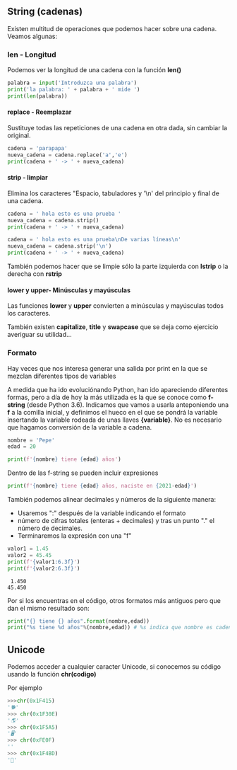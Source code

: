 ## String (cadenas)

Existen multitud de operaciones que podemos hacer sobre una cadena. Veamos algunas:

### len - Longitud

Podemos ver la longitud de una cadena con la función **len()**


```python
palabra = input('Introduzca una palabra')
print('la palabra: ' + palabra + ' mide ')
print(len(palabra))
```

#### replace - Reemplazar

Sustituye todas las repeticiones de una cadena en otra dada, sin cambiar la original.

```python
cadena = 'parapapa'
nueva_cadena = cadena.replace('a','e')
print(cadena + ' -> ' + nueva_cadena)
```


#### strip - limpiar

Elimina los caracteres "Espacio, tabuladores y '\n' del principio y final de una cadena.

```python
cadena = ' hola esto es una prueba '
nueva_cadena = cadena.strip()
print(cadena + ' -> ' + nueva_cadena)
```
```python
cadena = ' hola esto es una prueba\nDe varias líneas\n'
nueva_cadena = cadena.strip('\n')
print(cadena + ' -> ' + nueva_cadena)
```

También podemos hacer que se limpie sólo la parte izquierda con **lstrip** o la derecha con **rstrip**

#### lower y upper- Minúsculas y mayúsculas

Las funciones **lower** y **upper** convierten a minúsculas y mayúsculas todos los caracteres.

También existen **capitalize**, **title** y **swapcase** que se deja como ejercicio averiguar su utilidad...

### Formato

Hay veces que nos interesa generar una salida por print en la que se mezclan diferentes tipos de variables

A medida que ha ido evoluciónando Python, han ido apareciendo diferentes formas, pero a día de hoy la más utilizada es la que se conoce como **f-string** (desde Python 3.6). Indicamos que vamos a usarla anteponiendo una **f** a la comilla inicial, y definimos el hueco en el que se pondrá la variable insertando la variable rodeada de unas llaves **{variable}**. No es necesario que hagamos conversión de la variable a cadena.

```python
nombre = 'Pepe'
edad = 20

print(f'{nombre} tiene {edad} años')
```

Dentro de las f-string se pueden incluir expresiones

```python
print(f'{nombre} tiene {edad} años, naciste en {2021-edad}')
```

También podemos alinear decimales y números de la siguiente manera: 

* Usaremos ":" después de la variable indicando el formato
* número de cifras totales (enteras + decimales) y tras un punto "." el número de decimales.
* Terminaremos la expresión con una "f"

```python
valor1 = 1.45
valor2 = 45.45
print(f'{valor1:6.3f}')
print(f'{valor2:6.3f}')
```

```
 1.450
45.450
```

Por si los encuentras en el código, otros formatos más antiguos pero que dan el mismo resultado son:

```python
print("{} tiene {} años".format(nombre,edad))
print("%s tiene %d años"%(nombre,edad)) # %s indica que nombre es cadena y %d que edad es entero
```

## Unicode

Podemos acceder a cualquier caracter Unicode, si conocemos su código usando la función **chr(codigo)**

Por ejemplo

```python
>>>chr(0x1F415)
'🐕'
>>> chr(0x1F30E)
'🌎'
>>> chr(0x1F5A5)
'🖥'
>>> chr(0xFE0F)
'️'
>>> chr(0x1F4BD)
'💽'
```


